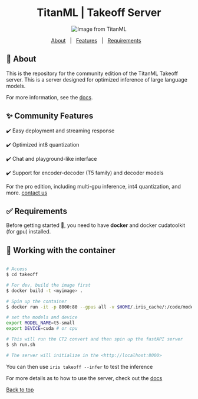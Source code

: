 <h1 align="center">TitanML | Takeoff Server</h1>




<p align="center">
  <img src="https://github.com/titanml/takeoff/assets/6034059/044f1a7e-7deb-46d9-9618-c8327124d397" alt="Image from TitanML">
</p>

<p align="center">
  <a href="#dart-about">About</a> &#xa0; | &#xa0; 
  <a href="#sparkles-community-features">Features</a> &#xa0; | &#xa0;
  <a href="#white_check_mark-requirements">Requirements</a> &#xa0; &#xa0;
</p>

## :dart: About ##

This is the repository for the community edition of the TitanML Takeoff server. This is a server designed for optimized inference of large language models. 

For more information, see the [docs](https://docs.titanml.co/docs/titan-takeoff/getting-started).

## :sparkles: Community Features ##

:heavy_check_mark: Easy deployment and streaming response

:heavy_check_mark: Optimized int8 quantization

:heavy_check_mark: Chat and playground-like interface

:heavy_check_mark: Support for encoder-decoder (T5 family) and decoder models

For the pro edition, including multi-gpu inference, int4 quantization, and more. [contact us](mailto:hello@titanml.co)

## :white_check_mark: Requirements ##

Before getting started :checkered_flag:, you need to have __docker__ and docker cudatoolkit (for gpu) installed. 

## :checkered_flag: Working with the container ##

```bash

# Access
$ cd takeoff

# For dev, build the image first 
$ docker build -t <myimage> . 

# Spin up the container
$ docker run -it -p 8000:80 --gpus all -v $HOME/.iris_cache/:/code/models/ -v  --entrypoint /bin/bash myimage:latest

# set the models and device
export MODEL_NAME=t5-small
export DEVICE=cuda # or cpu

# This will run the CT2 convert and then spin up the fastAPI server
$ sh run.sh 

# The server will initialize in the <http://localhost:8000>
```

You can then use `iris takeoff --infer` to test the inference 

For more details as to how to use the server, check out the [docs](https://docs.titanml.co)

<a href="#top">Back to top</a>
